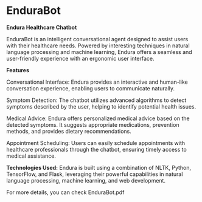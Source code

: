 # EnduraBot

**Endura Healthcare Chatbot** 

EnduraBot is an intelligent conversational agent designed to assist users with their healthcare needs. Powered by interesting techniques in natural language processing and machine learning, Endura offers a seamless and user-friendly experience with an ergonomic user interface.

**Features** 

Conversational Interface: Endura provides an interactive and human-like conversation experience, enabling users to communicate naturally. 

Symptom Detection: The chatbot utilizes advanced algorithms to detect symptoms described by the user, helping to identify potential health issues. 

Medical Advice: Endura offers personalized medical advice based on the detected symptoms. It suggests appropriate medications, prevention methods, and provides dietary recommendations. 

Appointment Scheduling: Users can easily schedule appointments with healthcare professionals through the chatbot, ensuring timely access to medical assistance.


**Technologies Used:** 
Endura is built using a combination of NLTK, Python, TensorFlow, and Flask, leveraging their powerful capabilities in natural language processing, machine learning, and web development. 


For more details, you can check EnduraBot.pdf
